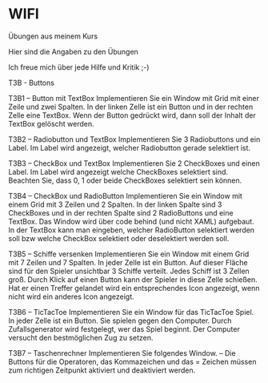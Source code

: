 # WIFI
Übungen aus meinem Kurs

Hier sind die Angaben zu den Übungen

Ich freue mich über jede Hilfe und Kritik ;-)

T3B - Buttons 
 
T3B1 
– Button mit TextBox Implementieren Sie ein Window mit Grid mit einer Zeile und zwei Spalten. In der linken Zelle ist ein Button und in der rechten Zelle eine TextBox. Wenn der Button gedrückt wird, dann soll der Inhalt der TextBox gelöscht werden. 
 
T3B2 
– Radiobutton und TextBox Implementieren Sie 3 Radiobuttons und ein Label. Im Label wird angezeigt, welcher Radiobutton gerade selektiert ist. 
 
T3B3 
– CheckBox und TextBox Implementieren Sie 2 CheckBoxes und einen Label. Im Label wird angezeigt welche CheckBoxes selektiert sind. Beachten Sie, dass 0, 1 oder beide CheckBoxes selektiert sein können.  
 
T3B4 
– CheckBox und RadioButton Implementieren Sie ein Window mit einem Grid mit 3 Zeilen und 2 Spalten. In der linken Spalte sind 3 CheckBoxes und in der rechten Spalte sind 2 RadioButtons und eine TextBox. Das Window wird über code behind (und nicht XAML) aufgebaut. In der TextBox kann man eingeben, welcher RadioButton selektiert werden soll bzw welche CheckBox selektiert oder deselektiert werden soll. 
 
T3B5 
– Schiffe versenken Implementieren Sie ein Window mit einem Grid mit 7 Zeilen und 7 Spalten. In jeder Zelle ist ein Button. Auf dieser Fläche sind für den Spieler unsichtbar 3 Schiffe verteilt. Jedes Schiff ist 3 Zellen groß. Durch Klick auf einen Button kann der Spieler in diese Zelle schießen. Hat er einen Treffer gelandet wird ein entsprechendes Icon angezeigt, wenn nicht wird ein anderes Icon angezeigt. 
 
T3B6 
– TicTacToe Implementieren Sie ein Window für das TicTacToe Spiel. In jeder Zelle ist ein Button. Sie spielen gegen den Computer. Durch Zufallsgenerator wird festgelegt, wer das Spiel beginnt. Der Computer versucht den bestmöglichen Zug zu setzen.

T3B7 – Taschenrechner Implementieren Sie folgendes Window. 
– Die Buttons für die Operatoren, das Kommazeichen und das = Zeichen müssen zum richtigen Zeitpunkt aktiviert und deaktiviert werden.
